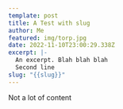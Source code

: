 ```yaml
---
template: post
title: A Test with slug
author: Me
featured: img/torp.jpg
date: 2022-11-10T23:00:29.338Z
excerpt: |-
  An excerpt. Blah blah blah
  Second line
slug: "{{slug}}"
---
```

N﻿ot a lot of content